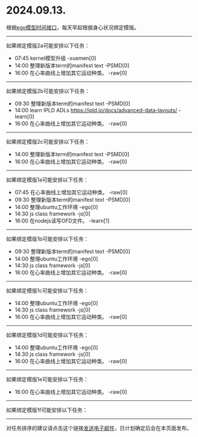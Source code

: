 # 2024.09.13.

根据[ego模型时间接口](https://gitee.com/hyg/blog/blob/master/timeflow.md)，每天早起根据身心状况绑定模版。

---
如果绑定模版2a可能安排以下任务：

- 07:45	kernel模型升级 -xuemen[0]
- 14:00	整理新版本term的manifest text -PSMD[0]
- 16:00	在心率曲线上增加其它运动种类。 -raw[0]

---
如果绑定模版2b可能安排以下任务：

- 09:30	整理新版本term的manifest text -PSMD[0]
- 14:00	learn IPLD ADLs https://ipld.io/docs/advanced-data-layouts/ -learn[0]
- 16:00	在心率曲线上增加其它运动种类。 -raw[0]

---
如果绑定模版2c可能安排以下任务：

- 14:00	整理新版本term的manifest text -PSMD[0]
- 16:00	在心率曲线上增加其它运动种类。 -raw[0]

---
如果绑定模版1a可能安排以下任务：

- 07:45	在心率曲线上增加其它运动种类。 -raw[0]
- 09:30	整理新版本term的manifest text -PSMD[0]
- 14:00	整理ubuntu工作环境 -ego[0]
- 14:30	js class framework -js[0]
- 16:00	在nodejs读写OFD文件。 -learn[1]

---
如果绑定模版1b可能安排以下任务：

- 09:30	整理新版本term的manifest text -PSMD[0]
- 14:00	整理ubuntu工作环境 -ego[0]
- 14:30	js class framework -js[0]
- 16:00	在心率曲线上增加其它运动种类。 -raw[0]

---
如果绑定模版1c可能安排以下任务：

- 14:00	整理ubuntu工作环境 -ego[0]
- 14:30	js class framework -js[0]
- 16:00	在心率曲线上增加其它运动种类。 -raw[0]

---
如果绑定模版1d可能安排以下任务：

- 14:00	整理ubuntu工作环境 -ego[0]
- 14:30	js class framework -js[0]
- 16:00	在心率曲线上增加其它运动种类。 -raw[0]

---
如果绑定模版1e可能安排以下任务：

- 16:00	在心率曲线上增加其它运动种类。 -raw[0]

---
如果绑定模版1f可能安排以下任务：


---
对任务排序的建议请点击这个链接<a href="mailto:huangyg@mars22.com?subject=关于2024.09.13.任务排序的建议&body=date: 2024.09.13.%0D%0Afile: ../../blog/release/time/d.20240913.md%0D%0A---请勿修改邮件主题及以上内容---%0D%0A">发送电子邮件</a>，日计划确定后会在本页面发布。